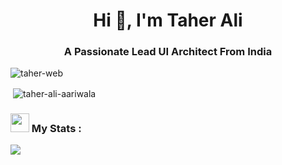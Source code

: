 <h1 align="center">Hi 👋, I'm Taher Ali</h1>
<h3 align="center">A Passionate Lead UI Architect From India</h3>

<p align="left"> <img src="https://komarev.com/ghpvc/?username=taher-web&label=Profile%20views&color=0e75b6&style=flat" alt="taher-web" /> </p>

<p>&nbsp;<img align="center" src="https://github-readme-stats.vercel.app/api?username=taher-ali-aariwala&show_icons=true&theme=buefy" alt="taher-ali-aariwala" /></p>
<h3><img src="https://camo.githubusercontent.com/63371d36886ee658f5a97401f393e1ab1684b2fd3de674b8f5efc7d410b2a3d0/68747470733a2f2f6d656469612e67697068792e636f6d2f6d656469612f57556c706c634d704f43456d5447427442572f67697068792e676966" style="width: 30px;"> My Stats :</h3>
<p><img src="https://streak-stats.demolab.com?user=taher-ali-aariwala&theme=green_nur"></p>
